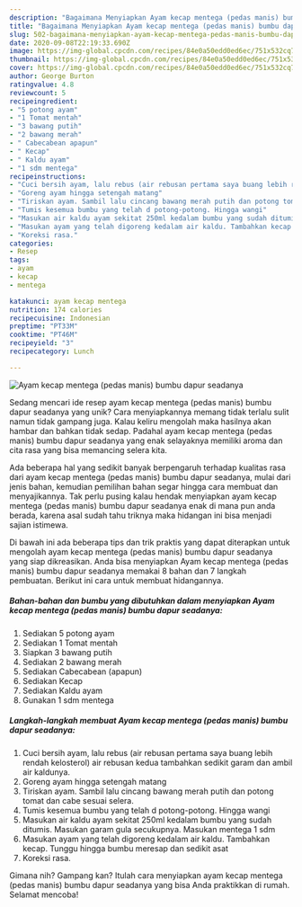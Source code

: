 ```yaml
---
description: "Bagaimana Menyiapkan Ayam kecap mentega (pedas manis) bumbu dapur seadanya, Bisa Manjain Lidah"
title: "Bagaimana Menyiapkan Ayam kecap mentega (pedas manis) bumbu dapur seadanya, Bisa Manjain Lidah"
slug: 502-bagaimana-menyiapkan-ayam-kecap-mentega-pedas-manis-bumbu-dapur-seadanya-bisa-manjain-lidah
date: 2020-09-08T22:19:33.690Z
image: https://img-global.cpcdn.com/recipes/84e0a50edd0ed6ec/751x532cq70/ayam-kecap-mentega-pedas-manis-bumbu-dapur-seadanya-foto-resep-utama.jpg
thumbnail: https://img-global.cpcdn.com/recipes/84e0a50edd0ed6ec/751x532cq70/ayam-kecap-mentega-pedas-manis-bumbu-dapur-seadanya-foto-resep-utama.jpg
cover: https://img-global.cpcdn.com/recipes/84e0a50edd0ed6ec/751x532cq70/ayam-kecap-mentega-pedas-manis-bumbu-dapur-seadanya-foto-resep-utama.jpg
author: George Burton
ratingvalue: 4.8
reviewcount: 5
recipeingredient:
- "5 potong ayam"
- "1 Tomat mentah"
- "3 bawang putih"
- "2 bawang merah"
- " Cabecabean apapun"
- " Kecap"
- " Kaldu ayam"
- "1 sdm mentega"
recipeinstructions:
- "Cuci bersih ayam, lalu rebus (air rebusan pertama saya buang lebih rendah kelosterol) air rebusan kedua tambahkan sedikit garam dan ambil air kaldunya."
- "Goreng ayam hingga setengah matang"
- "Tiriskan ayam. Sambil lalu cincang bawang merah putih dan potong tomat dan cabe sesuai selera."
- "Tumis kesemua bumbu yang telah d potong-potong. Hingga wangi"
- "Masukan air kaldu ayam sekitat 250ml kedalam bumbu yang sudah ditumis. Masukan garam gula secukupnya. Masukan mentega 1 sdm"
- "Masukan ayam yang telah digoreng kedalam air kaldu. Tambahkan kecap. Tunggu hingga bumbu meresap dan sedikit asat"
- "Koreksi rasa."
categories:
- Resep
tags:
- ayam
- kecap
- mentega

katakunci: ayam kecap mentega 
nutrition: 174 calories
recipecuisine: Indonesian
preptime: "PT33M"
cooktime: "PT46M"
recipeyield: "3"
recipecategory: Lunch

---
```



![Ayam kecap mentega (pedas manis) bumbu dapur seadanya](https://img-global.cpcdn.com/recipes/84e0a50edd0ed6ec/751x532cq70/ayam-kecap-mentega-pedas-manis-bumbu-dapur-seadanya-foto-resep-utama.jpg)

Sedang mencari ide resep ayam kecap mentega (pedas manis) bumbu dapur seadanya yang unik? Cara menyiapkannya memang tidak terlalu sulit namun tidak gampang juga. Kalau keliru mengolah maka hasilnya akan hambar dan bahkan tidak sedap. Padahal ayam kecap mentega (pedas manis) bumbu dapur seadanya yang enak selayaknya memiliki aroma dan cita rasa yang bisa memancing selera kita.



Ada beberapa hal yang sedikit banyak berpengaruh terhadap kualitas rasa dari ayam kecap mentega (pedas manis) bumbu dapur seadanya, mulai dari jenis bahan, kemudian pemilihan bahan segar hingga cara membuat dan menyajikannya. Tak perlu pusing kalau hendak menyiapkan ayam kecap mentega (pedas manis) bumbu dapur seadanya enak di mana pun anda berada, karena asal sudah tahu triknya maka hidangan ini bisa menjadi sajian istimewa.


Di bawah ini ada beberapa tips dan trik praktis yang dapat diterapkan untuk mengolah ayam kecap mentega (pedas manis) bumbu dapur seadanya yang siap dikreasikan. Anda bisa menyiapkan Ayam kecap mentega (pedas manis) bumbu dapur seadanya memakai 8 bahan dan 7 langkah pembuatan. Berikut ini cara untuk membuat hidangannya.

<!--inarticleads1-->

##### Bahan-bahan dan bumbu yang dibutuhkan dalam menyiapkan Ayam kecap mentega (pedas manis) bumbu dapur seadanya:

1. Sediakan 5 potong ayam
1. Sediakan 1 Tomat mentah
1. Siapkan 3 bawang putih
1. Sediakan 2 bawang merah
1. Sediakan  Cabecabean (apapun)
1. Sediakan  Kecap
1. Sediakan  Kaldu ayam
1. Gunakan 1 sdm mentega




<!--inarticleads2-->

##### Langkah-langkah membuat Ayam kecap mentega (pedas manis) bumbu dapur seadanya:

1. Cuci bersih ayam, lalu rebus (air rebusan pertama saya buang lebih rendah kelosterol) air rebusan kedua tambahkan sedikit garam dan ambil air kaldunya.
1. Goreng ayam hingga setengah matang
1. Tiriskan ayam. Sambil lalu cincang bawang merah putih dan potong tomat dan cabe sesuai selera.
1. Tumis kesemua bumbu yang telah d potong-potong. Hingga wangi
1. Masukan air kaldu ayam sekitat 250ml kedalam bumbu yang sudah ditumis. Masukan garam gula secukupnya. Masukan mentega 1 sdm
1. Masukan ayam yang telah digoreng kedalam air kaldu. Tambahkan kecap. Tunggu hingga bumbu meresap dan sedikit asat
1. Koreksi rasa.




Gimana nih? Gampang kan? Itulah cara menyiapkan ayam kecap mentega (pedas manis) bumbu dapur seadanya yang bisa Anda praktikkan di rumah. Selamat mencoba!
